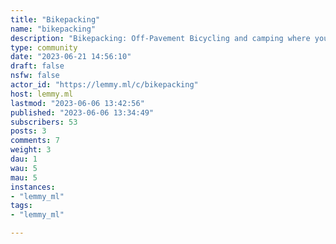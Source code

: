 ```yaml
---
title: "Bikepacking" 
name: "bikepacking"
description: "Bikepacking: Off-Pavement Bicycling and camping where you would if you were to go backpacking. Bikepacking is generally in the backcountry, but you can backpack on local trails."
type: community
date: "2023-06-21 14:56:10"
draft: false
nsfw: false
actor_id: "https://lemmy.ml/c/bikepacking"
host: lemmy.ml
lastmod: "2023-06-06 13:42:56"
published: "2023-06-06 13:34:49"
subscribers: 53
posts: 3
comments: 7
weight: 3
dau: 1
wau: 5
mau: 5
instances:
- "lemmy_ml"
tags: 
- "lemmy_ml"

---
```

